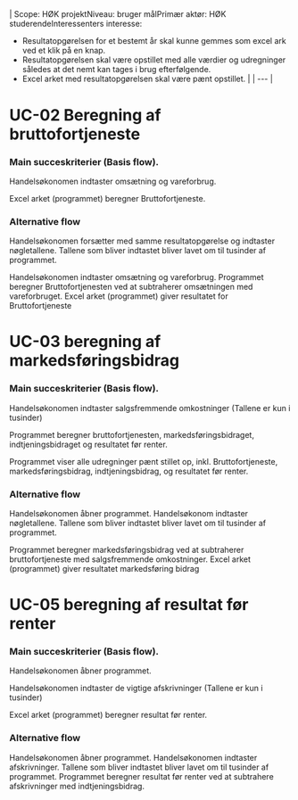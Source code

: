 ##

| Scope: HØK projektNiveau: bruger målPrimær aktør: HØK studerendeInteressenters interesse:
- Resultatopgørelsen for et bestemt år skal kunne gemmes som excel ark ved et klik på en knap.
- Resultatopgørelsen skal være opstillet med alle værdier og udregninger således at det nemt kan tages i brug efterfølgende.
- Excel arket med resultatopgørelsen skal være pænt opstillet.
 |
| --- |

# UC-02 Beregning af bruttofortjeneste

### **Main succeskriterier (Basis flow).**

Handelsøkonomen indtaster omsætning og vareforbrug.

Excel arket (programmet) beregner Bruttofortjeneste.

### **Alternative flow**

Handelsøkonomen forsætter med samme resultatopgørelse og indtaster nøgletallene. Tallene som bliver indtastet bliver lavet om til tusinder af programmet.

Handelsøkonomen indtaster omsætning og vareforbrug. Programmet beregner Bruttofortjenesten ved at subtraherer omsætningen med vareforbruget. Excel arket (programmet) giver resultatet for Bruttofortjeneste

# UC-03 beregning af markedsføringsbidrag

### **Main succeskriterier (Basis flow).**

Handelsøkonomen indtaster salgsfremmende omkostninger (Tallene er kun i tusinder)

Programmet beregner bruttofortjenesten, markedsføringsbidraget, indtjeningsbidraget og resultatet før renter.

Programmet viser alle udregninger pænt stillet op, inkl. Bruttofortjeneste, markedsføringsbidrag, indtjeningsbidrag, og resultatet før renter.

### **Alternative flow**

Handelsøkonomen åbner programmet. Handelsøkonom indtaster nøgletallene. Tallene som bliver indtastet bliver lavet om til tusinder af programmet.

Programmet beregner markedsføringsbidrag ved at subtraherer bruttofortjeneste med salgsfremmende omkostninger. Excel arket (programmet) giver resultatet markedsføring bidrag

# UC-05 beregning af resultat før renter

### **Main succeskriterier (Basis flow).**

Handelsøkonomen åbner programmet.

Handelsøkonomen indtaster de vigtige afskrivninger (Tallene er kun i tusinder)

Excel arket (programmet) beregner resultat før renter.

### **Alternative flow**

Handelsøkonomen åbner programmet. Handelsøkonomen indtaster afskrivninger. Tallene som bliver indtastet bliver lavet om til tusinder af programmet. Programmet beregner resultat før renter ved at subtrahere afskrivninger med indtjeningsbidrag.
